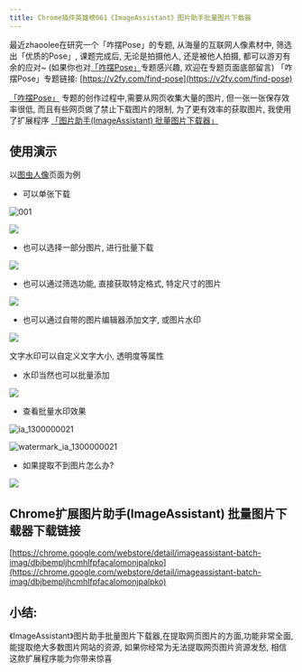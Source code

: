 ```yaml
---
title: Chrome插件英雄榜061《ImageAssistant》图片助手批量图片下载器
---
```

最近zhaoolee在研究一个「咋摆Pose」的专题, 从海量的互联网人像素材中, 筛选出「优质的Pose」, 课题完成后, 无论是拍摄他人, 还是被他人拍摄, 都可以游刃有余的应对~   (如果你也对[「咋摆Pose」](https://v2fy.com/find-pose)专题感兴趣, 欢迎在专题页面底部留言) 「咋摆Pose」专题链接: [https://v2fy.com/find-pose](https://v2fy.com/find-pose)


[「咋摆Pose」](https://v2fy.com/find-pose) 专题的创作过程中,需要从网页收集大量的图片, 但一张一张保存效率很低, 而且有些网页做了禁止下载图片的限制, 为了更有效率的获取图片, 我使用了扩展程序 [「图片助手(ImageAssistant) 批量图片下载器」](https://chrome.google.com/webstore/detail/imageassistant-batch-imag/dbjbempljhcmhlfpfacalomonjpalpko) 

## 使用演示

以[图虫人像](https://tuchong.com/category/%E4%BA%BA%E5%83%8F)页面为例

- 可以单张下载

![001](https://v2fy.com/asset/061-image-assistant/69474663-bbb0c580-0dfe-11ea-8653-11e1e50b9425.gif)


![](https://v2fy.com/asset/061-image-assistant/69474590-0da51b80-0dfe-11ea-93a6-3e84c3b3869d.png)


- 也可以选择一部分图片, 进行批量下载

![](https://v2fy.com/asset/061-image-assistant/69474961-40e9a980-0e02-11ea-8b92-f9f72d981183.gif)


- 也可以通过筛选功能, 直接获取特定格式, 特定尺寸的图片

![](https://v2fy.com/asset/061-image-assistant/69475211-6cba5e80-0e05-11ea-8364-2fdaf073cdb0.gif)

- 也可以通过自带的图片编辑器添加文字, 或图片水印



![](https://v2fy.com/asset/061-image-assistant/69475440-1a2e7180-0e08-11ea-9e96-9fc449acb9d1.gif)

文字水印可以自定义文字大小, 透明度等属性

- 水印当然也可以批量添加


![](https://v2fy.com/asset/061-image-assistant/69475556-b147f900-0e09-11ea-83ad-e38a2f4f7618.gif)



- 查看批量水印效果


![ia_1300000021](https://v2fy.com/asset/061-image-assistant/69475490-c07a7700-0e08-11ea-983e-1597bcbf0257.jpg)

![watermark_ia_1300000021](https://v2fy.com/asset/061-image-assistant/69475491-c1130d80-0e08-11ea-988d-1ff67bd3465a.png)


- 如果提取不到图片怎么办?

![](https://v2fy.com/asset/061-image-assistant/69475598-0be15500-0e0a-11ea-8149-1ec54bac9fc7.png)


## Chrome扩展**图片助手(ImageAssistant) 批量图片下载器**下载链接

[https://chrome.google.com/webstore/detail/imageassistant-batch-imag/dbjbempljhcmhlfpfacalomonjpalpko](https://chrome.google.com/webstore/detail/imageassistant-batch-imag/dbjbempljhcmhlfpfacalomonjpalpko)


## 小结:

《ImageAssistant》图片助手批量图片下载器,在提取网页图片的方面,功能非常全面, 能提取绝大多数图片网站的资源, 如果你经常为无法提取网页图片资源发愁, 相信这款扩展程序能为你带来惊喜

